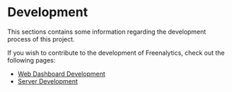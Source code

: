 # Development

This sections contains some information regarding the development process of this project.

If you wish to contribute to the development of Freenalytics, check out the following pages:

* [Web Dashboard Development](./web-dashboard.md)
* [Server Development](./server.md)
